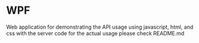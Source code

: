 # WPF
Web application for demonstrating the API usage using javascript, html, and css with the server code for the actual usage please check README.md 
